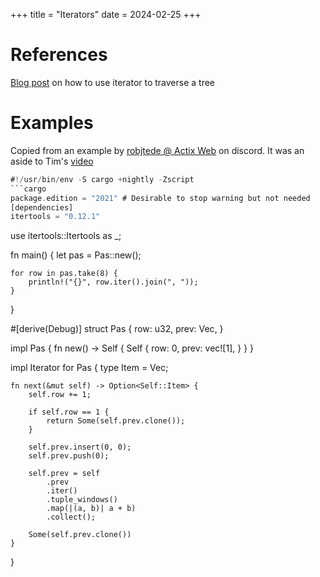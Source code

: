 +++
title = "Iterators"
date = 2024-02-25
+++

# References

[Blog post](https://aloso.github.io/2021/03/09/creating-an-iterator) on how to use iterator to traverse a tree

# Examples

Copied from an example by [robjtede @ Actix Web](https://github.com/robjtede) on discord. It was an aside to Tim's [video](https://www.youtube.com/watch?v=RQE4GeDe4yw)

````rust
#!/usr/bin/env -S cargo +nightly -Zscript
```cargo
package.edition = "2021" # Desirable to stop warning but not needed
[dependencies]
itertools = "0.12.1"
````

use itertools::Itertools as _;

fn main() {
let pas = Pas::new();

    for row in pas.take(8) {
        println!("{}", row.iter().join(", "));
    }

}

#[derive(Debug)]
struct Pas {
row: u32,
prev: Vec<i32>,
}

impl Pas {
fn new() -> Self {
Self {
row: 0,
prev: vec![1],
}
}
}

impl Iterator for Pas {
type Item = Vec<i32>;

    fn next(&mut self) -> Option<Self::Item> {
        self.row += 1;

        if self.row == 1 {
            return Some(self.prev.clone());
        }

        self.prev.insert(0, 0);
        self.prev.push(0);

        self.prev = self
            .prev
            .iter()
            .tuple_windows()
            .map(|(a, b)| a + b)
            .collect();

        Some(self.prev.clone())
    }

}

```
```
